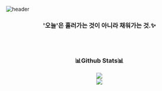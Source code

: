 ![header](https://capsule-render.vercel.app/api?type=waving&color=gradient&customColorList=0,2,2,5,30&height=200&section=header&text=Hi%20there,%20I'm%20Mirae🤚&fontSize=50&animation=twinkling&desc=Welcome%20to%20My%20World&fontAlignY=40&)


  
<h3 align="center"> '오늘'은 흘러가는 것이 아니라 채워가는 것.✨</h3>

<br />


<br />

<h3 align="center"> 📊Github Stats📊 </h3>

<div  align="center"> 
<img src="https://github-readme-stats.vercel.app/api?username=future9061&show_icons=true&hide=stars,contribs">
</div>

<div  align="center">
<img  align="center" src="https://github-readme-stats.vercel.app/api/top-langs/?username=future9061&layout=donut-vertical">
</div>

